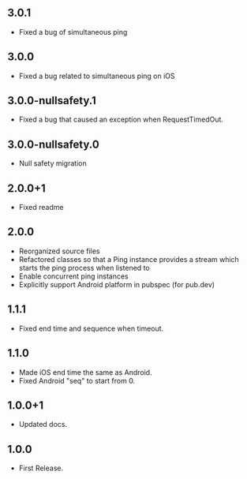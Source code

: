 ## 3.0.1
- Fixed a bug of simultaneous ping

## 3.0.0
- Fixed a bug related to simultaneous ping on iOS

## 3.0.0-nullsafety.1
- Fixed a bug that caused an exception when RequestTimedOut.

## 3.0.0-nullsafety.0
- Null safety migration

## 2.0.0+1
- Fixed readme

## 2.0.0

- Reorganized source files
- Refactored classes so that a Ping instance provides a stream which starts the ping process when listened to
- Enable concurrent ping instances
- Explicitly support Android platform in pubspec (for pub.dev)

## 1.1.1
- Fixed end time and sequence when timeout.

## 1.1.0
- Made iOS end time the same as Android.
- Fixed Android "seq" to start from 0.

## 1.0.0+1

- Updated docs.

## 1.0.0

- First Release.
